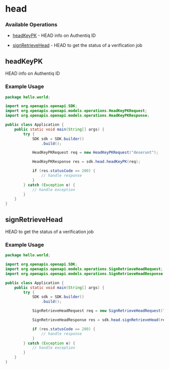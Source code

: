 # head

### Available Operations

* [headKeyPK](#headkeypk) - HEAD info on Authentiq ID

* [signRetrieveHead](#signretrievehead) - HEAD to get the status of a verification job

## headKeyPK

HEAD info on Authentiq ID


### Example Usage

```java
package hello.world;

import org.openapis.openapi.SDK;
import org.openapis.openapi.models.operations.HeadKeyPKRequest;
import org.openapis.openapi.models.operations.HeadKeyPKResponse;

public class Application {
    public static void main(String[] args) {
        try {
            SDK sdk = SDK.builder()
                .build();

            HeadKeyPKRequest req = new HeadKeyPKRequest("deserunt");            

            HeadKeyPKResponse res = sdk.head.headKeyPK(req);

            if (res.statusCode == 200) {
                // handle response
            }
        } catch (Exception e) {
            // handle exception
        }
    }
}
```

## signRetrieveHead

HEAD to get the status of a verification job

### Example Usage

```java
package hello.world;

import org.openapis.openapi.SDK;
import org.openapis.openapi.models.operations.SignRetrieveHeadRequest;
import org.openapis.openapi.models.operations.SignRetrieveHeadResponse;

public class Application {
    public static void main(String[] args) {
        try {
            SDK sdk = SDK.builder()
                .build();

            SignRetrieveHeadRequest req = new SignRetrieveHeadRequest("suscipit");            

            SignRetrieveHeadResponse res = sdk.head.signRetrieveHead(req);

            if (res.statusCode == 200) {
                // handle response
            }
        } catch (Exception e) {
            // handle exception
        }
    }
}
```
